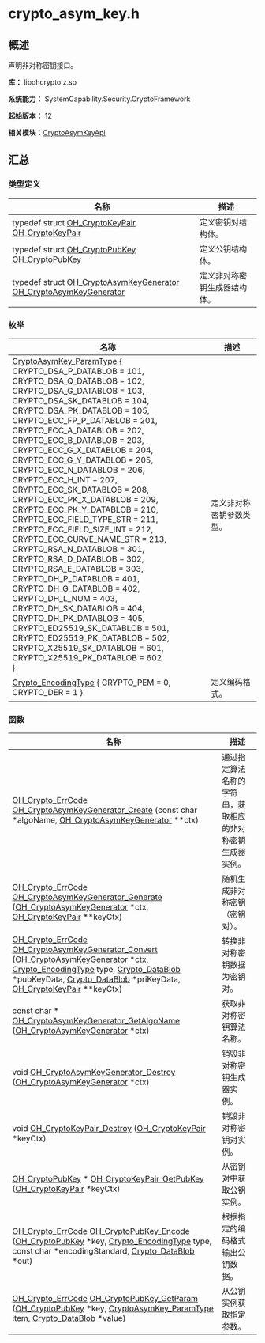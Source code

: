 # crypto_asym_key.h


## 概述

声明非对称密钥接口。

**库：** libohcrypto.z.so

**系统能力：** SystemCapability.Security.CryptoFramework

**起始版本：** 12

**相关模块：**[CryptoAsymKeyApi](_crypto_asym_key_api.md)


## 汇总


### 类型定义

| 名称 | 描述 | 
| -------- | -------- |
| typedef struct [OH_CryptoKeyPair](_crypto_asym_key_api.md#oh_cryptokeypair) [OH_CryptoKeyPair](_crypto_asym_key_api.md#oh_cryptokeypair) | 定义密钥对结构体。 | 
| typedef struct [OH_CryptoPubKey](_crypto_asym_key_api.md#oh_cryptopubkey) [OH_CryptoPubKey](_crypto_asym_key_api.md#oh_cryptopubkey) | 定义公钥结构体。 | 
| typedef struct [OH_CryptoAsymKeyGenerator](_crypto_asym_key_api.md#oh_cryptoasymkeygenerator) [OH_CryptoAsymKeyGenerator](_crypto_asym_key_api.md#oh_cryptoasymkeygenerator) | 定义非对称密钥生成器结构体。 | 


### 枚举

| 名称 | 描述 | 
| -------- | -------- |
| [CryptoAsymKey_ParamType](_crypto_asym_key_api.md#cryptoasymkey_paramtype) {<br/>CRYPTO_DSA_P_DATABLOB = 101, CRYPTO_DSA_Q_DATABLOB = 102,<br/>CRYPTO_DSA_G_DATABLOB = 103, CRYPTO_DSA_SK_DATABLOB = 104,<br/>CRYPTO_DSA_PK_DATABLOB = 105, CRYPTO_ECC_FP_P_DATABLOB = 201,<br/>CRYPTO_ECC_A_DATABLOB = 202, CRYPTO_ECC_B_DATABLOB = 203,<br/>CRYPTO_ECC_G_X_DATABLOB = 204, CRYPTO_ECC_G_Y_DATABLOB = 205,<br/>CRYPTO_ECC_N_DATABLOB = 206, CRYPTO_ECC_H_INT = 207,<br/>CRYPTO_ECC_SK_DATABLOB = 208, CRYPTO_ECC_PK_X_DATABLOB = 209,<br/>CRYPTO_ECC_PK_Y_DATABLOB = 210, CRYPTO_ECC_FIELD_TYPE_STR = 211,<br/>CRYPTO_ECC_FIELD_SIZE_INT = 212, CRYPTO_ECC_CURVE_NAME_STR = 213,<br/>CRYPTO_RSA_N_DATABLOB = 301, CRYPTO_RSA_D_DATABLOB = 302,<br/>CRYPTO_RSA_E_DATABLOB = 303, CRYPTO_DH_P_DATABLOB = 401,<br/>CRYPTO_DH_G_DATABLOB = 402, CRYPTO_DH_L_NUM = 403,<br/>CRYPTO_DH_SK_DATABLOB = 404, CRYPTO_DH_PK_DATABLOB = 405,<br/>CRYPTO_ED25519_SK_DATABLOB = 501, CRYPTO_ED25519_PK_DATABLOB = 502,<br/>CRYPTO_X25519_SK_DATABLOB = 601, CRYPTO_X25519_PK_DATABLOB = 602<br/>} | 定义非对称密钥参数类型。 | 
| [Crypto_EncodingType](_crypto_asym_key_api.md#crypto_encodingtype) { CRYPTO_PEM = 0, CRYPTO_DER = 1 } | 定义编码格式。 | 


### 函数

| 名称 | 描述 | 
| -------- | -------- |
| [OH_Crypto_ErrCode](_crypto_common_api.md#oh_crypto_errcode) [OH_CryptoAsymKeyGenerator_Create](_crypto_asym_key_api.md#oh_cryptoasymkeygenerator_create) (const char \*algoName, [OH_CryptoAsymKeyGenerator](_crypto_asym_key_api.md#oh_cryptoasymkeygenerator) \*\*ctx) | 通过指定算法名称的字符串，获取相应的非对称密钥生成器实例。 | 
| [OH_Crypto_ErrCode](_crypto_common_api.md#oh_crypto_errcode) [OH_CryptoAsymKeyGenerator_Generate](_crypto_asym_key_api.md#oh_cryptoasymkeygenerator_generate) ([OH_CryptoAsymKeyGenerator](_crypto_asym_key_api.md#oh_cryptoasymkeygenerator) \*ctx, [OH_CryptoKeyPair](_crypto_asym_key_api.md#oh_cryptokeypair) \*\*keyCtx) | 随机生成非对称密钥（密钥对）。 | 
| [OH_Crypto_ErrCode](_crypto_common_api.md#oh_crypto_errcode) [OH_CryptoAsymKeyGenerator_Convert](_crypto_asym_key_api.md#oh_cryptoasymkeygenerator_convert) ([OH_CryptoAsymKeyGenerator](_crypto_asym_key_api.md#oh_cryptoasymkeygenerator) \*ctx, [Crypto_EncodingType](_crypto_asym_key_api.md#crypto_encodingtype) type, [Crypto_DataBlob](_crypto___data_blob.md) \*pubKeyData, [Crypto_DataBlob](_crypto___data_blob.md) \*priKeyData, [OH_CryptoKeyPair](_crypto_asym_key_api.md#oh_cryptokeypair) \*\*keyCtx) | 转换非对称密钥数据为密钥对。 | 
| const char \* [OH_CryptoAsymKeyGenerator_GetAlgoName](_crypto_asym_key_api.md#oh_cryptoasymkeygenerator_getalgoname) ([OH_CryptoAsymKeyGenerator](_crypto_asym_key_api.md#oh_cryptoasymkeygenerator) \*ctx) | 获取非对称密钥算法名称。 | 
| void [OH_CryptoAsymKeyGenerator_Destroy](_crypto_asym_key_api.md#oh_cryptoasymkeygenerator_destroy) ([OH_CryptoAsymKeyGenerator](_crypto_asym_key_api.md#oh_cryptoasymkeygenerator) \*ctx) | 销毁非对称密钥生成器实例。 | 
| void [OH_CryptoKeyPair_Destroy](_crypto_asym_key_api.md#oh_cryptokeypair_destroy) ([OH_CryptoKeyPair](_crypto_asym_key_api.md#oh_cryptokeypair) \*keyCtx) | 销毁非对称密钥对实例。 | 
| [OH_CryptoPubKey](_crypto_asym_key_api.md#oh_cryptopubkey) \* [OH_CryptoKeyPair_GetPubKey](_crypto_asym_key_api.md#oh_cryptokeypair_getpubkey) ([OH_CryptoKeyPair](_crypto_asym_key_api.md#oh_cryptokeypair) \*keyCtx) | 从密钥对中获取公钥实例。 | 
| [OH_Crypto_ErrCode](_crypto_common_api.md#oh_crypto_errcode) [OH_CryptoPubKey_Encode](_crypto_asym_key_api.md#oh_cryptopubkey_encode) ([OH_CryptoPubKey](_crypto_asym_key_api.md#oh_cryptopubkey) \*key, [Crypto_EncodingType](_crypto_asym_key_api.md#crypto_encodingtype) type, const char \*encodingStandard, [Crypto_DataBlob](_crypto___data_blob.md) \*out) | 根据指定的编码格式输出公钥数据。 | 
| [OH_Crypto_ErrCode](_crypto_common_api.md#oh_crypto_errcode) [OH_CryptoPubKey_GetParam](_crypto_asym_key_api.md#oh_cryptopubkey_getparam) ([OH_CryptoPubKey](_crypto_asym_key_api.md#oh_cryptopubkey) \*key, [CryptoAsymKey_ParamType](_crypto_asym_key_api.md#cryptoasymkey_paramtype) item, [Crypto_DataBlob](_crypto___data_blob.md) \*value) | 从公钥实例获取指定参数。 | 
